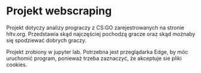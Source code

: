 # Projekt webscraping

Projekt dotyczy analizy prograczy z CS:GO zarejestrowanych na stronie hltv.org.
Przedstawia skąd najczęściej pochodzą gracze oraz skąd możnaby się spodziewać dobrych graczy.

Projekt zrobiony w jupyter lab. Potrzebna jest przeglądarka Edge, by móc uruchomić program, ponieważ trzeba zaznaczyć, że akceptuje sie pliki cookies.

 
